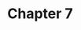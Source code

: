 ---
title: Chapter 7
teaser: A presentation on Eligibility Traces
tutorial: TUTORIAL
type: course
slide_link: ch_7_rl_eligibility_traces/RL_7.slides.html
tute_link: https://github.com/BardOfCodes/DRL_in_CV/blob/master/ch_2_rl_in_non_associative/tutorial.ipynb
---